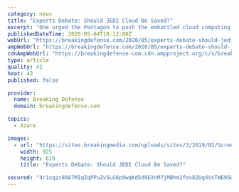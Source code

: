 ```yaml
---
category: news
title: "Experts Debate: Should JEDI Cloud Be Saved?"
excerpt: "One urged the Pentagon to push the embattled cloud computing contract through. Two said kill it. One said JEDI is still worth saving — but it’s running out of time."
publishedDateTime: 2020-05-04T18:12:00Z
webUrl: "https://breakingdefense.com/2020/05/experts-debate-should-jedi-cloud-be-saved/"
ampWebUrl: "https://breakingdefense.com/2020/05/experts-debate-should-jedi-cloud-be-saved/amp/"
cdnAmpWebUrl: "https://breakingdefense-com.cdn.ampproject.org/c/s/breakingdefense.com/2020/05/experts-debate-should-jedi-cloud-be-saved/amp/"
type: article
quality: 42
heat: 42
published: false

provider:
  name: Breaking Defense
  domain: breakingdefense.com

topics:
  - Azure

images:
  - url: "https://sites.breakingmedia.com/uploads/sites/3/2019/02/Screen-Shot-2019-02-05-at-12.58.21-PM.png"
    width: 925
    height: 619
    title: "Experts Debate: Should JEDI Cloud Be Saved?"

secured: "4r1xqzc8A87M1qZqPPuZv5LG6p9wqKd5d9EXnM7jMBhm2fov8ZUg4VsTWE95W9FTQQlH79Jh+vfveA0lHgx95G1aBcuM7gLcjprTEkPSHsLSzVUJuPyTdUvnROhZu6sEJYyac4Nr0Z6TU+dbj+iEFNAqTKURBQkMdJ2TzLzklOpot8Pfyle0kAQQN4B/Dpq3fKuwMxOds/jIWz0PDcDJ04Q+mGPAtOpq5OwejoeXft3c7pX4qiXykfT9JBKZHyjPdUcveIZXm0WYKs8jVYo6exOU4ZQI2BCK8F7lPGqJoDfcByWLgJIz93X2iV8ufTZPnylvOmtMn5VLyyIr51R4xH1yrlhmWNLbJ0135iKGPe0R+JvIy/WoWaHvtEPuozlfqaGVY6ekzFQI32w9aJV0hSH3oXlTPKUy1KIFtMVZl3Z8fPDxd4WD0b9nwNCIKlwLdmVZlOMQatM2EBQeolxeclIsrEoKp0nlXgaanAyA6gY=;V7hPgSEv1yLU1cbs2ntDhQ=="
---
```


